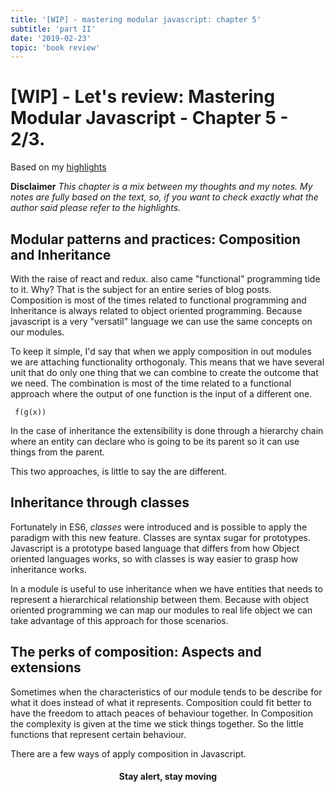```yaml
---
title: '[WIP] - mastering modular javascript: chapter 5'
subtitle: 'part II'
date: '2019-02-23'
topic: 'book review'
---
```


# [WIP] - Let's review: Mastering Modular Javascript - Chapter 5 - 2/3.

Based on my [highlights](https://github.com/neomaxzero/m-quickreview/blob/master/mastering-modular-js/chapter-05.md)

**Disclaimer**
*This chapter is a mix between my thoughts and my notes.
My notes are fully based on the text, so, if you want to check exactly what the author said please refer to the highlights.*

## Modular patterns and practices: Composition and Inheritance

With the raise of react and redux. also came "functional" programming tide to it. Why? That is the subject for an entire series of blog posts. Composition is most of the times related to functional programming and Inheritance is always related to object oriented programming. Because javascript is a very "versatil" language we can use the same concepts on our modules.

To keep it simple, I'd say that when we apply composition in out modules we are attaching functionality orthogonaly. This means that we have several unit that do only one thing that we can combine to create the outcome that we need. The combination is most of the time related to a functional approach where the output of one function is the input of a different one.

` f(g(x))`

In the case of inheritance the extensibility is done through a hierarchy chain where an entity can declare who is going to be its parent so it can use things from the parent.

This two approaches, is little to say the are different.  

## Inheritance through classes

Fortunately in ES6, *classes* were introduced and is possible to apply the paradigm with this new feature. Classes are syntax sugar for prototypes. Javascript is a prototype based language that differs from how Object oriented languages works, so with classes is way easier to grasp how inheritance works.

In a module is useful to use inheritance when we have entities that needs to represent a hierarchical relationship between them. Because with object oriented programming we can map our modules to real life object we can take advantage of this approach for those scenarios.

## The perks of composition: Aspects and extensions

Sometimes when the characteristics of our module tends to be describe for what it does instead of what it represents. Composition could fit better to have the freedom to attach peaces of behaviour together. In Composition the complexity is given at the time we stick things together. So the little functions that represent certain behaviour.

There are a few ways of apply composition in Javascript.

<h4 align="center" styles="text-weight: bold">
  Stay alert, stay moving
</h4>
